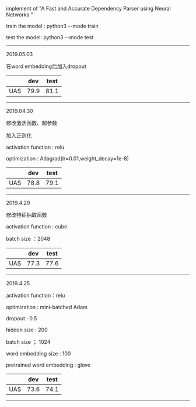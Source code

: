 implement of "A Fast and Accurate Dependency Parser using Neural Networks "

train the model : python3 --mode train

test the model: python3 --mode test

-----------------------------------------------------------------------------------------------------------------

2019.05.03

在word embedding后加入dropout

|      | dev  | test |
| ---- | ---- | ---- |
| UAS  | 79.9 | 81.1 |

-------------------------------------------------------------------------------------------------------------------------------------------------

2019.04.30

修改激活函数、超参数

加入正则化

activation function : relu

optimization : Adagrad(lr=0.01,weight_decay=1e-8)

|      | dev  | test |
| ---- | ---- | ---- |
| UAS  | 78.8 | 79.1 |

-------------------------------------------------------------------------------------------------------------------------------------------------

2019.4.29

修改特征抽取函数

activation function : cube

batch size ：2048

|      | dev  | test |
| ---- | ---- | ---- |
| UAS  | 77.3 | 77.6 |

-------------------------------------------------------------------------------------------------------------------------------------------------

2019.4.25

activation function：relu

optimization : mini-batched Adam

dropout : 0.5

hidden size : 200

batch size ； 1024

word embedding size : 100

pretrained word embedding : glove

|      | dev  | test |
| :--: | :--: | :--: |
| UAS  | 73.6 | 74.1 |

---------------------------------------------------------------------------------------------------------------------------------------------


